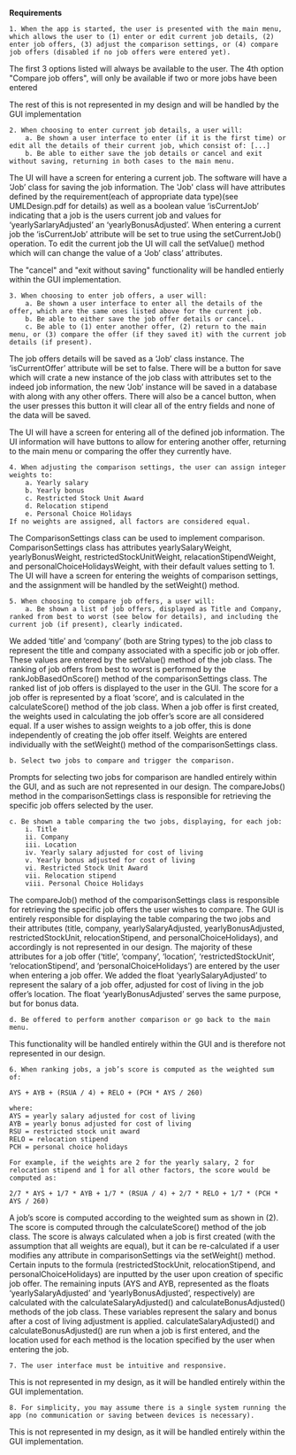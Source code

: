 **Requirements**

    1. When the app is started, the user is presented with the main menu, which allows the user to (1) enter or edit current job details, (2) enter job offers, (3) adjust the comparison settings, or (4) compare job offers (disabled if no job offers were entered yet). 

The first 3 options listed will always be available to the user. The 4th option "Compare job offers", will only be available if two or more jobs have been entered

The rest of this is not represented in my design and will be handled by the GUI implementation

    2. When choosing to enter current job details, a user will:
        a. Be shown a user interface to enter (if it is the first time) or edit all the details of their current job, which consist of: [...]
        b. Be able to either save the job details or cancel and exit without saving, returning in both cases to the main menu.

The UI will have a screen for entering a current job. The software will have a ‘Job’ class for saving the job information. The 'Job' class will have attributes defined by the requirement(each of appropriate data type)(see UMLDesign.pdf for details) as well as a boolean value ‘isCurrentJob’ indicating that a job is the users current job and values for ‘yearlySarlaryAdjusted’ an ‘yearlyBonusAdjusted’. When entering a current job the ‘isCurrentJob’ attribute will be set to true using the setCurrentJob() operation. To edit the current job the UI will call the setValue() method which will can change the value of a ‘Job’ class’ attributes.

The "cancel" and "exit without saving" functionality will be handled entierly within the GUI implementation.

    3. When choosing to enter job offers, a user will:
        a. Be shown a user interface to enter all the details of the offer, which are the same ones listed above for the current job.
        b. Be able to either save the job offer details or cancel.
        c. Be able to (1) enter another offer, (2) return to the main menu, or (3) compare the offer (if they saved it) with the current job details (if present).
The job offers details will be saved as a ‘Job’ class instance. The ‘isCurrentOffer’ attribute will be set to false. There will be a button for save which will crate a new instance of the job class with attributes set to the indeed job information, the new ‘Job’ instance will be saved in a database with along with any other offers. There will also be a cancel button, when the user presses this button it will clear all of the entry fields and none of the data will be saved.

The UI will have a screen for entering all of the defined job information. The UI information will have buttons to allow for entering another offer, returning to the main menu or comparing the offer they currently have. 

    4. When adjusting the comparison settings, the user can assign integer weights to: 
        a. Yearly salary 
        b. Yearly bonus
        c. Restricted Stock Unit Award 
        d. Relocation stipend 
        e. Personal Choice Holidays 
    If no weights are assigned, all factors are considered equal.

The ComparisonSettings class can be used to implement comparison. ComparisonSettings class has attributes yearlySalaryWeight, yearlyBonusWeight, restrictedStockUnitWeight, relacationStipendWeight, and personalChoiceHolidaysWeight, with their default values setting to 1.
The UI will have a screen for entering the weights of comparison settings, and the assignment will be handled by the setWeight() method. 

    5. When choosing to compare job offers, a user will:
        a. Be shown a list of job offers, displayed as Title and Company, ranked from best to worst (see below for details), and including the current job (if present), clearly indicated.
We added ‘title’ and ‘company’ (both are String types) to the job class to represent the title and company associated with a specific job or job offer. These values are entered by the setValue() method of the job class. The ranking of job offers from best to worst is performed by the rankJobBasedOnScore() method of the comparisonSettings class. The ranked list of job offers is displayed to the user in the GUI.
The score for a job offer is represented by a float ‘score’, and is calculated in the calculateScore() method of the job class. When a job offer is first created, the weights used in calculating the job offer’s score are all considered equal. If a user wishes to assign weights to a job offer, this is done independently of creating the job offer itself. Weights are entered individually with the setWeight() method of the comparisonSettings class.

    b. Select two jobs to compare and trigger the comparison.
Prompts for selecting two jobs for comparison are handled entirely within the GUI, and as such are not represented in our design. The compareJobs() method in the comparisonSettings class is responsible for retrieving the specific job offers selected by the user.

    c. Be shown a table comparing the two jobs, displaying, for each job:
        i. Title
        ii. Company
        iii. Location 
        iv. Yearly salary adjusted for cost of living
        v. Yearly bonus adjusted for cost of living
        vi. Restricted Stock Unit Award 
        vii. Relocation stipend     
        viii. Personal Choice Holidays 
The compareJob() method of the comparisonSettings class is responsible for retrieving the specific job offers the user wishes to compare. The GUI is entirely responsible for displaying the table comparing the two jobs and their attributes (title, company, yearlySalaryAdjusted, yearlyBonusAdjusted, restrictedStockUnit, relocationStipend, and personalChoiceHolidays), and accordingly is not represented in our design. The majority of these attributes for a job offer (‘title’, ‘company’, ‘location’, ‘restrictedStockUnit’, ‘relocationStipend’, and ‘personalChoiceHolidays’) are entered by the user when entering a job offer. We added the float ‘yearlySalaryAdjusted’ to represent the salary of a job offer, adjusted for cost of living in the job offer’s location. The float ‘yearlyBonusAdjusted’ serves the same purpose, but for bonus data.
    
    d. Be offered to perform another comparison or go back to the main menu.
This functionality will be handled entirely within the GUI and is therefore not represented in our design.

    6. When ranking jobs, a job’s score is computed as the weighted sum of:
    
    AYS + AYB + (RSUA / 4) + RELO + (PCH * AYS / 260)
    
    where:
    AYS = yearly salary adjusted for cost of living
    AYB = yearly bonus adjusted for cost of living
    RSU = restricted stock unit award
    RELO = relocation stipend
    PCH = personal choice holidays
    
    For example, if the weights are 2 for the yearly salary, 2 for relocation stipend and 1 for all other factors, the score would be computed as:
    
    2/7 * AYS + 1/7 * AYB + 1/7 * (RSUA / 4) + 2/7 * RELO + 1/7 * (PCH * AYS / 260)

A job’s score is computed according to the weighted sum as shown in (2). The score is computed through the calculateScore() method of the job class. The score is always calculated when a job is first created (with the assumption that all weights are equal), but it can be re-calculated if a user modifies any attribute in comparisonSettings via the setWeight() method. Certain inputs to the formula (restrictedStockUnit, relocationStipend, and personalChoiceHolidays) are inputted by the user upon creation of specific job offer. The remaining inputs (AYS and AYB, represented as the floats ‘yearlySalaryAdjusted’ and ‘yearlyBonusAdjusted’, respectively) are calculated with the calculateSalaryAdjusted() and calculateBonusAdjusted() methods of the job class. These variables represent the salary and bonus after a cost of living adjustment is applied. calculateSalaryAdjusted() and calculateBonusAdjusted() are run when a job is first entered, and the location used for each method is the location specified by the user when entering the job.

    7. The user interface must be intuitive and responsive.
This is not represented in my design, as it will be handled entirely within the GUI implementation.

    8. For simplicity, you may assume there is a single system running the app (no communication or saving between devices is necessary).
This is not represented in my design, as it will be handled entirely within the GUI implementation.
